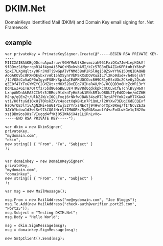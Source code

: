 DKIM.Net
===========
DomainKeys Identified Mail (DKIM) and Domain Key email signing for .Net Framework


example
------------


	var privateKey = PrivateKeySigner.Create(@"-----BEGIN RSA PRIVATE KEY-----
	MIICXAIBAAKBgQDcruApwJruvr9GHYMnUlkOevmczah961FxiQXu7JwHiepKGkVf
	9f8DvzSiMprrqoR14f4puAi5PAG+MBxkvbAMI/kCc57E8nEN4ZGxKPRtuhiY6bsP
	SpxI7LXgHqlt/yOFrJNdTjSwGpAlVfNMd3BnP2RSlHgj58ZSwYYhG15OmQIDAQAB
	AoGAKOVbc0FXNOEybxrvAC15hX5ynYVbMSKXsDOVXuaIL7l2Ko9dxd+/h4E6jshT
	/1JVQ8dCo5aQP0uIgydFS8H/SpiAqCEAPKUOCObcBH9O81yBSxUOcZCkv0y2Qsah
	qZE0f4lYTxGYWZYC2GMZXt+cMHX528xEEg7UIHaR4U/hG/UCQQD3o8HcZcWR13rY
	DcNLwZ+G1TW/OTtfz/5bd8GeGBELUs4TKBV8dQqdxkpkcmCOLwCfETcnlBvyH6OT
	LxnpAWDnAkEA5CIk9r5JBRqz9tdknTyHmSok1ENsBM1uQ88b2TyEdODebe/mCZ6H
	MJnp/qQEnZ+/UlkZJW/cI6QLFxqj6+NkfwJBAN34szRTJRztAPfYnk2xaMT7KAoX
	yti/H0ftuGd1OxHjT0RskZXVc4aoztXqkBHin7P1QnL/l20YXw73EUqCKdECQEvf
	HzQArQBJlTivAgNZMi+6WG1Pzwj52YYrxzNEcTj94HvnoTXpx0Req/fITNCvZE3a
	3AYbYbdow1d3wLSe97kCQGfHreVl7MWOEk/5y0NASxaolY4+aFoXLwkGe1qIN2Vu
	xsjBBm9osDHsFVIuggd4fYKj05IWA6jX4z1LiRnLvVc=
	-----END RSA PRIVATE KEY-----");
	
	var dkim = new DkimSigner(
	privateKey,
	"mydomain.com",
	"dkim",
	new string[] { "From", "To", "Subject" }
	);

	
	var domainkey = new DomainKeySigner(
	privateKey,
	"mydomain.com",
	"domainkey",
	new string[] { "From", "To", "Subject" }
	);

	var msg = new MailMessage();

	msg.From = new MailAddress("me@mydomain.com", "Joe Bloggs");
	msg.To.Add(new MailAddress("check-auth@verifier.port25.com", "Port25"));
	msg.Subject = "Testing DKIM.Net";
	msg.Body = "Hello World";

	msg = dkim.SignMessage(msg);
	msg = domainkey.SignMessage(msg);

	new SmtpClient().Send(msg);
 

